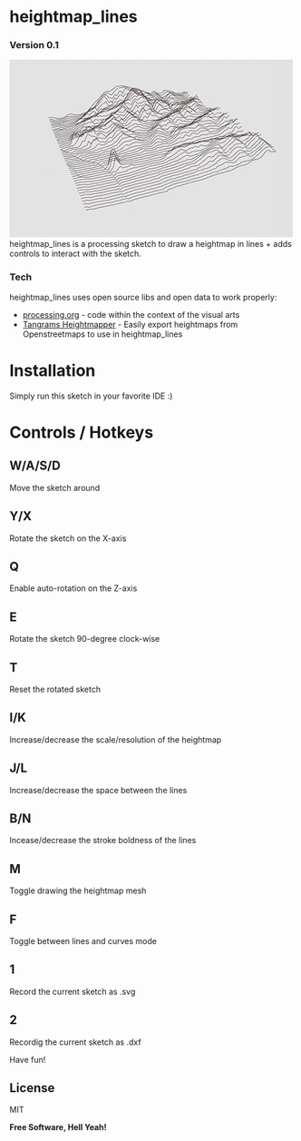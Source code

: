 # heightmap_lines
### Version 0.1
![Alt text](https://github.com/sorny/heightmap_lines/blob/main/heightmap_lines.png?raw=true "heightmap_lines example")
heightmap_lines is a processing sketch to draw a heightmap in lines + adds controls to interact with the sketch.

### Tech
heightmap_lines uses open source libs and open data to work properly:

* [processing.org](https://processing.org/) - code within the context of the visual arts
* [Tangrams Heightmapper](https://tangrams.github.io/heightmapper) - Easily export heightmaps from Openstreetmaps to use in heightmap_lines


# Installation
Simply run this sketch in your favorite IDE :)

# Controls / Hotkeys

## W/A/S/D
Move the sketch around 

## Y/X
Rotate the sketch on the X-axis

## Q
Enable auto-rotation on the Z-axis

## E
Rotate the sketch 90-degree clock-wise

## T
Reset the rotated sketch

## I/K
Increase/decrease the scale/resolution of the heightmap

## J/L
Increase/decrease the space between the lines

## B/N
Incease/decrease the stroke boldness of the lines

## M
Toggle drawing the heightmap mesh

## F
Toggle between lines and curves mode

## 1
Record the current sketch as .svg

## 2
Recordig the current sketch as .dxf




Have fun!

License
----

MIT

**Free Software, Hell Yeah!**
